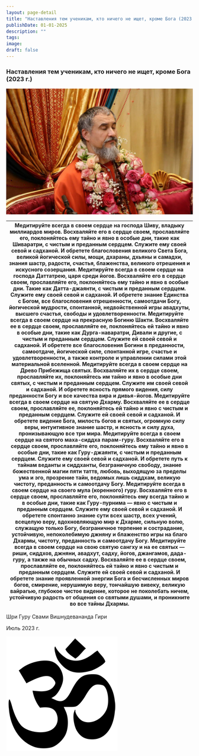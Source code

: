 ```yaml
---
layout: page-detail
title: "Наставления тем ученикам, кто ничего не ищет, кроме Бога (2023 г.)"
publishDate: 01-01-2025
description: ""
tags:
image:
draft: false
---
```


### Наставления тем ученикам, кто ничего не ищет, кроме Бога (2023 г.)

![Шри Гуру Свами Вишнудевананда Гири](/upload/medialibrary/3e4/3e43d923129678bc0d325af9688b780e.png "Шри Гуру Свами Вишнудевананда Гири")  

| Медитируйте всегда в своем сердце на господа Шиву, владыку миллиардов миров.  Восхваляйте его в сердце своем, прославляйте его, поклоняйтесь ему тайно и явно в особые дни, такие как Шиваратри, с чистым и преданным сердцем.  Служите ему своей севой и садханой.  И обретете благословения великого Света Бога, великой йогической силы, мощи, дхараны, дхьяны и самадхи, знания шастр, радости, счастья, блаженства, великого отрешения и искусного созерцания.  Медитируйте всегда в своем сердце на господа Даттатрею, царя среди йогов.  Восхваляйте его в сердце своем, прославляйте его, поклоняйтесь ему тайно и явно в особые дни. Такие как Датта-джаянти, с чистым и преданным сердцем.  Служите ему своей севой и садханой.  И обретете знание Единства с Богом, все благословения отрешенности, самоотдачи Богу, йогической мудрости, спонтанной, недвойственной игры авадхуты, высшего счастья, свободы и удовлетворенности.  Медитируйте всегда в своем сердце на прекрасную Богиню Шакти.  Восхваляйте ее в сердце своем, прославляйте ее, поклоняйтесь ей тайно и явно в особые дни, такие как Дурга-наваратри, Дивали и другие, с чистым и преданным сердцем.  Служите ей своей севой и садханой.  И обретете все благословения Богини в преданности, самоотдаче, йогической силе, спонтанной игре, счастье и удовлетворенности, а также контроле и управлении силами этой материальной вселенной.  Медитируйте всегда в своем сердце на Древо Прибежища святых.  Восхваляйте их в сердце своем, прославляйте их, поклоняйтесь им тайно и явно в особые дни святых, с чистым и преданным сердцем.  Служите им своей севой и садханой.  И обретете ясность прямого видения, силу преданности Богу и все качества вира и дивья-йогов.  Медитируйте всегда в своем сердце на святую Дхарму.  Восхваляйте ее в сердце своем, прославляйте ее, поклоняйтесь ей тайно и явно с чистым и преданным сердцем.  Служите ей своей севой и садханой.  И обретете видение Бога, милость богов и святых, огромную силу веры, интуитивное знание шастр, и ясность и силу духа, пронизывающую все три мира.  Медитируйте всегда в своем сердце на святого маха-сиддха парам-гуру.  Восхваляйте его в сердце своем, прославляйте его, поклоняйтесь ему тайно и явно в особые дни, такие как Гуру-джаянти, с чистым и преданным сердцем.  Служите ему своей севой и садханой.  И обретете путь к тайнам веданты и сиддханты, безграничную свободу, знание божественной магии пяти таттв, любовь, выходящую за пределы ума и эго, прозрение тайн, ведомых лишь сиддхам, великую чистоту, преданность и самоотдачу Богу.  Медитируйте всегда в своем сердце на своего мула (коренного) гуру.  Восхваляйте его в сердце своем, прославляйте его, поклоняйтесь ему всегда тайно и в особые дни, такие как Гуру-пурнима — явно с чистым и преданным сердцем.  Служите ему своей севой и садханой.  И обретете спонтанно знание сути всех шастр, всех учений, всецелую веру, вдохновляющую мир к Дхарме, сильную волю, служащую только Богу, безграничное терпение и сострадание, устойчивую, непоколебимую джняну и блаженство игры на благо Дхармы, чистоту, преданность и самоотдачу Богу.  Медитируйте всегда в своем сердце на свою святую сангху и на ее святых — риши, сиддхов, джняни, авадхут, садху, йогов, джангамов, дада-гуру, а также на обычных садху.  Восхваляйте ее в сердце своем, прославляйте ее, поклоняйтесь ей тайно и явно с чистым и преданным сердцем.  Служите ей своей севой и садханой.  И обретете знание проявленной энергии Бога и бесчисленных миров богов, смирение, нерушимую веру, тончайшую вивеку, великую вайрагью, глубокое чистое видение, которое не поколебать ничем, устойчивую радость от общения со святыми душами, и проникните во все тайны Дхармы. |
| ------------------------------------------------------------------------------------------------------------------------------------------------------------------------------------------------------------------------------------------------------------------------------------------------------------------------------------------------------------------------------------------------------------------------------------------------------------------------------------------------------------------------------------------------------------------------------------------------------------------------------------------------------------------------------------------------------------------------------------------------------------------------------------------------------------------------------------------------------------------------------------------------------------------------------------------------------------------------------------------------------------------------------------------------------------------------------------------------------------------------------------------------------------------------------------------------------------------------------------------------------------------------------------------------------------------------------------------------------------------------------------------------------------------------------------------------------------------------------------------------------------------------------------------------------------------------------------------------------------------------------------------------------------------------------------------------------------------------------------------------------------------------------------------------------------------------------------------------------------------------------------------------------------------------------------------------------------------------------------------------------------------------------------------------------------------------------------------------------------------------------------------------------------------------------------------------------------------------------------------------------------------------------------------------------------------------------------------------------------------------------------------------------------------------------------------------------------------------------------------------------------------------------------------------------------------------------------------------------------------------------------------------------------------------------------------------------------------------------------------------------------------------------------------------------------------------------------------------------------------------------------------------------------------------------------------------------------------------------------------------------------------------------------------------------------------------------------------------------------------------------------------------------------------------------------------------------------------------------------------------------------------------------------------------------------------------------------------------------------------------------------------------------------------------------------------------------------------------------------------------------------------------------------------------------------------------------------------------------------------------------------------------------------------------------------------------------------------------------------------------------------------------------------------------ |

 Шри Гуру Свами Вишнудевананда Гири

 Июль 2023 г.

![Ом](/upload/medialibrary/4e5/4e59138d7f13f8137afb77ab8ee41988.png "Ом") 
  
  
